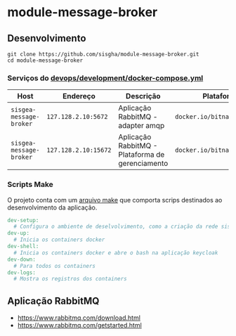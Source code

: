 # module-message-broker

## Desenvolvimento

```
git clone https://github.com/sisgha/module-message-broker.git
cd module-message-broker
```

### Serviços do [devops/development/docker-compose.yml](./devops/development/docker-compose.yml)

| Host                    | Endereço             | Descrição                                        | Plataforma Base                   |
| ----------------------- | -------------------- | ------------------------------------------------ | --------------------------------- |
| `sisgea-message-broker` | `127.128.2.10:5672`  | Aplicação RabbitMQ - adapter amqp                | `docker.io/bitnami/rabbitmq:3.12` |
| `sisgea-message-broker` | `127.128.2.10:15672` | Aplicação RabbitMQ - Plataforma de gerenciamento | `docker.io/bitnami/rabbitmq:3.12` |

### Scripts Make

O projeto conta com um [arquivo make](./Makefile) que comporta scrips destinados ao desenvolvimento da aplicação.

```Makefile
dev-setup:
  # Configura o ambiente de deselvolvimento, como a criação da rede sisgea-net e os arquivos .env
dev-up:
  # Inicia os containers docker
dev-shell:
  # Inicia os containers docker e abre o bash na aplicação keycloak
dev-down:
  # Para todos os containers
dev-logs:
  # Mostra os registros dos containers
```

## Aplicação RabbitMQ

- <https://www.rabbitmq.com/download.html>
- <https://www.rabbitmq.com/getstarted.html>
